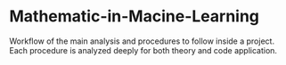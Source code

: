 # Mathematic-in-Macine-Learning
Workflow of the main analysis and procedures to follow inside a project. Each procedure is analyzed deeply for both theory and code application.
